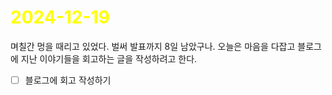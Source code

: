 # <span style="color:yellow">2024-12-19</span>

며칠간 멍을 때리고 있었다. 벌써 발표까지 8일 남았구나.
오늘은 마음을 다잡고 블로그에 지난 이야기들을 회고하는 글을 작성하려고 한다.

- [ ] 블로그에 회고 작성하기